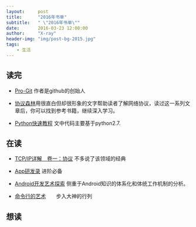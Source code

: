 ```yaml
---
layout:     post
title:      "2016年书单"
subtitle:   " \"2016年书单\""
date:       2016-03-23 12:00:00
author:     "X-ray"
header-img: "img/post-bg-2015.jpg"
tags:
    - 生活
---
```


## 读完



- [Pro-Git](https://git-scm.com/book/zh/v2) 作者是github的创始人

- [协议森林](http://www.cnblogs.com/vamei/archive/2012/12/05/2802811.html)用很直白但却很形象的文字帮助读者了解网络协议，读过这一系列文章后，你可以找到参考书籍，继续深入学习。

- [Python快速教程](http://www.cnblogs.com/vamei/archive/2012/09/13/2682778.html) 文中代码主要基于python2.7.

## 在读

- [TCP/IP详解　卷一：协议](https://book.douban.com/subject/1088054/) 不多说了该领域的经典

- [App研发录](https://book.douban.com/subject/26649050/) 进阶必备

- [Android开发艺术探索](https://book.douban.com/subject/26599538/) 侧重于Android知识的体系化和体统工作机制的分析。

- [命令行的艺术](https://github.com/jlevy/the-art-of-command-line/blob/master/README-zh.md)　　步入大神的行列

## 想读
